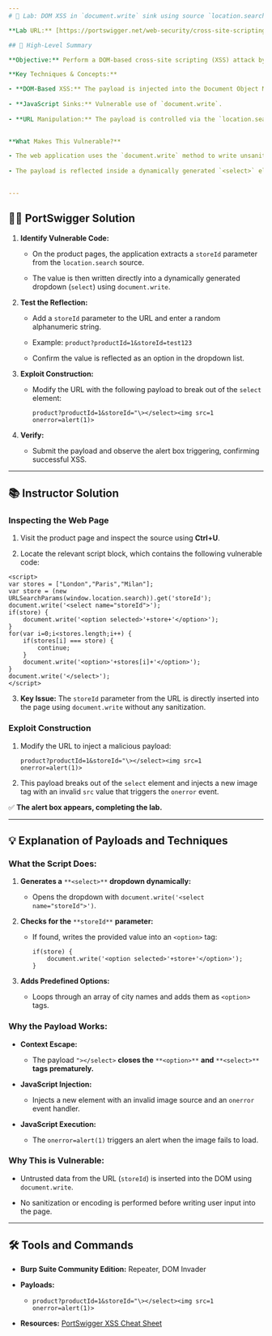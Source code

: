 ```yaml
--- 
# 🧪 Lab: DOM XSS in `document.write` sink using source `location.search` inside a select element

**Lab URL:** [https://portswigger.net/web-security/cross-site-scripting/dom-based/lab-document-write-sink](https://portswigger.net/web-security/cross-site-scripting/dom-based/lab-document-write-sink)

## 🎯 High-Level Summary

**Objective:** Perform a DOM-based cross-site scripting (XSS) attack by injecting a payload that breaks out of a `select` element and calls the `alert()` function. The vulnerability arises from unsanitized user input being written directly to the DOM via `document.write`.

**Key Techniques & Concepts:**

- **DOM-Based XSS:** The payload is injected into the Document Object Model (DOM) directly via JavaScript.
    
- **JavaScript Sinks:** Vulnerable use of `document.write`.
    
- **URL Manipulation:** The payload is controlled via the `location.search` parameter.
    

**What Makes This Vulnerable?**

- The web application uses the `document.write` method to write unsanitized user input from `location.search` directly into the page without proper sanitization.
    
- The payload is reflected inside a dynamically generated `<select>` element, making it possible to break out and inject arbitrary JavaScript.
    

---
```


## 🧑‍💻 PortSwigger Solution

1. **Identify Vulnerable Code:**
    
    - On the product pages, the application extracts a `storeId` parameter from the `location.search` source.
        
    - The value is then written directly into a dynamically generated dropdown (`select`) using `document.write`.
        
2. **Test the Reflection:**
    
    - Add a `storeId` parameter to the URL and enter a random alphanumeric string.
        
    - Example: `product?productId=1&storeId=test123`
        
    - Confirm the value is reflected as an option in the dropdown list.
        
3. **Exploit Construction:**
    
    - Modify the URL with the following payload to break out of the `select` element:
        
        ```
        product?productId=1&storeId="\></select><img src=1 onerror=alert(1)>
        ```
        
4. **Verify:**
    
    - Submit the payload and observe the alert box triggering, confirming successful XSS.
        

---

## 📚 Instructor Solution

### Inspecting the Web Page

1. Visit the product page and inspect the source using **Ctrl+U**.
    
2. Locate the relevant script block, which contains the following vulnerable code:
    

```
<script>
var stores = ["London","Paris","Milan"];
var store = (new URLSearchParams(window.location.search)).get('storeId');
document.write('<select name="storeId">');
if(store) {
    document.write('<option selected>'+store+'</option>');
}
for(var i=0;i<stores.length;i++) {
    if(stores[i] === store) {
        continue;
    }
    document.write('<option>'+stores[i]+'</option>');
}
document.write('</select>');
</script>
```

3. **Key Issue:** The `storeId` parameter from the URL is directly inserted into the page using `document.write` without any sanitization.
    

### Exploit Construction

1. Modify the URL to inject a malicious payload:
    
    ```
    product?productId=1&storeId="\></select><img src=1 onerror=alert(1)>
    ```
    
2. This payload breaks out of the `select` element and injects a new image tag with an invalid `src` value that triggers the `onerror` event.
    

✅ **The alert box appears, completing the lab.**

---

## 💡 Explanation of Payloads and Techniques

### **What the Script Does:**

1. **Generates a** `**<select>**` **dropdown dynamically:**
    
    - Opens the dropdown with `document.write('<select name="storeId">')`.
        
2. **Checks for the** `**storeId**` **parameter:**
    
    - If found, writes the provided value into an `<option>` tag:
        
        ```
        if(store) {
            document.write('<option selected>'+store+'</option>');
        }
        ```
        
3. **Adds Predefined Options:**
    
    - Loops through an array of city names and adds them as `<option>` tags.
        

### **Why the Payload Works:**

- **Context Escape:**
    
    - The payload `"></select>` **closes the** `**<option>**` **and** `**<select>**` **tags prematurely.**
        
- **JavaScript Injection:**
    
    - Injects a new element with an invalid image source and an `onerror` event handler.
        
- **JavaScript Execution:**
    
    - The `onerror=alert(1)` triggers an alert when the image fails to load.
        

### **Why This is Vulnerable:**

- Untrusted data from the URL (`storeId`) is inserted into the DOM using `document.write`.
    
- No sanitization or encoding is performed before writing user input into the page.
    

---

## 🛠️ Tools and Commands

- **Burp Suite Community Edition:** Repeater, DOM Invader
    
- **Payloads:**
    
    - `product?productId=1&storeId="\></select><img src=1 onerror=alert(1)>`
        
- **Resources:** [PortSwigger XSS Cheat Sheet](https://portswigger.net/web-security/cross-site-scripting/cheat-sheet)